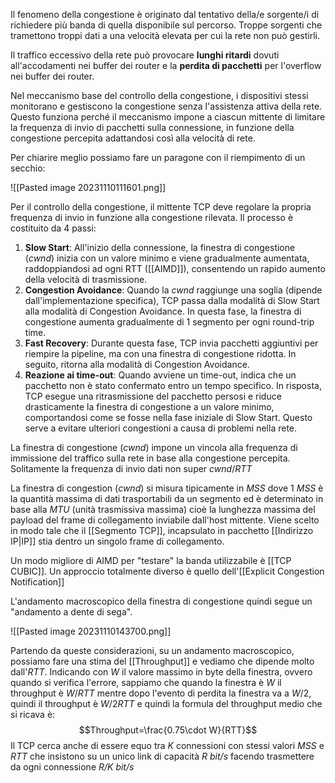 Il fenomeno della congestione è originato dal tentativo della/e sorgente/i di richiedere più banda di quella disponibile sul percorso. Troppe sorgenti che tramettono troppi dati a una velocità elevata per cui la rete non può gestirli.

Il traffico eccessivo della rete può provocare **lunghi ritardi** dovuti all'accodamenti nei buffer dei router e la **perdita di pacchetti** per l'overflow nei buffer dei router.

Nel meccanismo base del controllo della congestione, i dispositivi stessi monitorano e gestiscono la congestione senza l'assistenza attiva della rete. Questo funziona perché il meccanismo impone a ciascun mittente di limitare la frequenza di invio di pacchetti sulla connessione, in funzione della congestione percepita adattandosi così alla velocità di rete.

Per chiarire meglio possiamo fare un paragone con il riempimento di un secchio:

![[Pasted image 20231110111601.png]]

Per il controllo della congestione, il mittente TCP deve regolare la propria frequenza di invio in funzione alla congestione rilevata. Il processo è costituito da 4 passi:
1. **Slow Start**: All'inizio della connessione, la finestra di congestione (_cwnd_) inizia con un valore minimo e viene gradualmente aumentata, raddoppiandosi ad ogni RTT ([[AIMD]]), consentendo un rapido aumento della velocità di trasmissione.
2. **Congestion Avoidance**: Quando la _cwnd_ raggiunge una soglia (dipende dall'implementazione specifica), TCP passa dalla modalità di Slow Start alla modalità di Congestion Avoidance. In questa fase, la finestra di congestione aumenta gradualmente di 1 segmento per ogni round-trip time.
3. **Fast Recovery**: Durante questa fase, TCP invia pacchetti aggiuntivi per riempire la pipeline, ma con una finestra di congestione ridotta. In seguito, ritorna alla modalità di Congestion Avoidance.
4. **Reazione ai time-out**: Quando avviene un time-out, indica che un pacchetto non è stato confermato entro un tempo specifico. In risposta, TCP esegue una ritrasmissione del pacchetto persosi e riduce drasticamente la finestra di congestione a un valore minimo, comportandosi come se fosse nella fase iniziale di Slow Start. Questo serve a evitare ulteriori congestioni a causa di problemi nella rete.

La finestra di congestione (_cwnd_) impone un vincola alla frequenza di immissione del traffico sulla rete in base alla congestione percepita. Solitamente la frequenza di invio dati non super $cwnd/RTT$

La finestra di congestion (_cwnd_) si misura tipicamente in $MSS$ dove 1 $MSS$ è la quantità massima di dati trasportabili da un segmento ed è determinato in base alla $MTU$ (unità trasmissiva massima) cioè la lunghezza massima del payload del frame di collegamento inviabile dall'host mittente. Viene scelto in modo tale che il [[Segmento TCP]], incapsulato in pacchetto [[Indirizzo IP|IP]] stia dentro un singolo frame di collegamento.

Un modo migliore di AIMD per "testare" la banda utilizzabile è [[TCP CUBIC]].
Un approccio totalmente diverso è quello dell'[[Explicit Congestion Notification]]

L'andamento macroscopico della finestra di congestione quindi segue un "andamento a dente di sega".

![[Pasted image 20231110143700.png]]

Partendo da queste considerazioni, su un andamento macroscopico, possiamo fare una stima del [[Throughput]] e vediamo che dipende molto dall'_RTT_. Indicando con $W$ il valore massimo in byte della finestra, ovvero quando si verifica l'errore, sappiamo che quando la finestra è $W$ il throughput è $W/RTT$ mentre dopo l'evento di perdita la finestra va a $W/2$, quindi il throughput è $W/2RTT$ e quindi la formula del throughput medio che si ricava è: $$Throughput=\frac{0.75\cdot W}{RTT}$$
Il TCP cerca anche di essere equo tra _K_ connessioni con stessi valori _MSS_ e _RTT_ che insistono su un unico link di capacità _R bit/s_ facendo trasmettere da ogni connessione _R/K bit/s_
